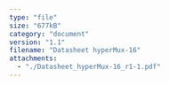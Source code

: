 ```yaml
---
type: "file"
size: "677kB"
category: "document"
version: "1.1"
filename: "Datasheet hyperMux-16"
attachments:
  - "./Datasheet_hyperMux-16_r1-1.pdf"
---
```

